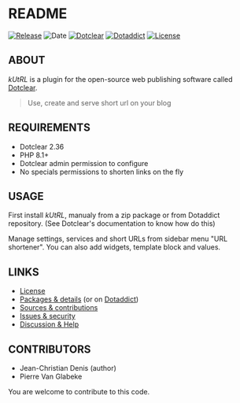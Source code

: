 # README

[![Release](https://img.shields.io/github/v/release/jcdenis/kUtRL?color=lightblue)](https://github.com/JcDenis/kUtRL/releases)
![Date](https://img.shields.io/github/release-date/jcdenis/kUtRL?color=red)
[![Dotclear](https://img.shields.io/badge/dotclear-v2.36-137bbb.svg)](https://fr.dotclear.org/download)
[![Dotaddict](https://img.shields.io/badge/dotaddict-official-9ac123.svg)](https://plugins.dotaddict.org/dc2/details/kUtRL)
[![License](https://img.shields.io/github/license/jcdenis/kUtRL?color=white)](https://github.com/JcDenis/kUtRL/blob/master/LICENSE)

## ABOUT

_kUtRL_ is a plugin for the open-source web publishing software called [Dotclear](https://www.dotclear.org).

> Use, create and serve short url on your blog

## REQUIREMENTS

* Dotclear 2.36
* PHP 8.1+
* Dotclear admin permission to configure
* No specials permissions to shorten links on the fly

## USAGE

First install _kUtRL_, manualy from a zip package or from 
Dotaddict repository. (See Dotclear's documentation to know how do this)

Manage settings, services and short URLs from sidebar menu "URL shortener".
You can also add widgets, template block and values.

## LINKS

* [License](https://github.com/JcDenis/kUtRL/blob/master/LICENSE)
* [Packages & details](https://github.com/JcDenis/kUtRL/releases) (or on [Dotaddict](https://plugins.dotaddict.org/dc2/details/kUtRL))
* [Sources & contributions](https://github.com/JcDenis/kUtRL)
* [Issues & security](https://github.com/JcDenis/kUtRL/issues)
* [Discussion & Help](http://forum.dotclear.org/viewtopic.php?pid=331158)

## CONTRIBUTORS

* Jean-Christian Denis (author)
* Pierre Van Glabeke

You are welcome to contribute to this code.

